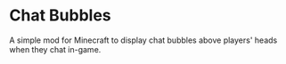 Chat Bubbles
============

A simple mod for Minecraft to display chat bubbles above players' heads when they chat in-game.
